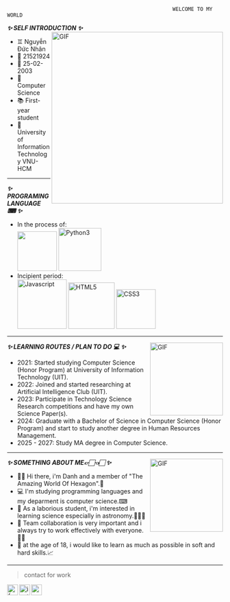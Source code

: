                                                           WELCOME TO MY WORLD
                                                     
**_✨ SELF INTRODUCTION ✨_**
  <img align="right" width="400px" hight = "600px" alt="GIF" src="https://i.pinimg.com/originals/45/84/a1/4584a1e592966241fa9849fdd194f5bd.gif" />
- ♊ Nguyễn Đức Nhân 
- 🎰 21521924 
- 📅 25-02-2003 
- 📖 Computer Science 
- 📚 First-year student 
- 🏫 University of Information Technology VNU-HCM 
---

**_✨ PROGRAMING LANGUAGE ⌨ ✨_** 
- In the process of: \
  <img width="92px" src="https://i.ibb.co/cD7rgYW/readme-logo-C.png" border="0" />
  <img width="100px" src="https://i.ibb.co/MDHTKhG/Python3.png" alt="Python3" border="0" />
- Incipient period: \
  <img width="115px" src="https://i.ibb.co/LCd3gKM/Javascript.png" alt="Javascript" border="0" />
  <img width="108px" src="https://i.ibb.co/Gs13k6v/HTML5.png" alt="HTML5" border="0" />
  <img width="92px" src="https://i.ibb.co/WWjW9Xm/CSS3.png" alt="CSS3" border="0" />
 ---
 
 **_✨ LEARNING ROUTES / PLAN TO DO 💻 ✨_**
 <img align="right" width="170px" alt="GIF" src="https://i.pinimg.com/originals/83/4f/38/834f3887bde180c0d471f00389466b9c.gif" />
 - 2021: Started studying Computer Science (Honor Program) at University of Information Technology (UIT).
 - 2022: Joined and started researching at Artificial Intelligence Club (UIT).
 - 2023: Participate in Technology Science Research competitions and have my own Science Paper(s).
 - 2024: Graduate with a Bachelor of Science in Computer Science (Honor Program) and start to study another degree in Human Resources Management.
 - 2025 - 2027: Study MA degree in Computer Science.
 ---
 
**_✨ SOMETHING ABOUT ME👉🏻👈🏻 ✨_**
 <img align="right" width="170px" alt="GIF" src="https://cdni.iconscout.com/illustration/premium/thumb/developer-2143200-1801815.png" />
 - 👋🏻 Hi there, i'm Danh and a member of "The Amazing World Of Hexagon".🎇
 - 💻 I'm studying programming languages and my deparment is computer science.⌨
 - 🔬 As a laborious student, i'm interested in learning science especially in astronomy.👨🏻‍🚀
 - 👀 Team collaboration is very important and i always try to work effectively with everyone.👌🏻
 - 📓 at the age of 18, i would like to learn as much as possible in soft and hard skills.📈
 ---
 
> contact for work
<a href="https://www.facebook.com/Amonnnnnn1/">
  <img align="left" alt="facebook" width="25px" src="https://img.icons8.com/fluency/240/000000/facebook-new.png" />
</a>
<a href="https://www.instagram.com/rua_2502/">
  <img align="left" alt="instagram" width="25px" src="https://img.icons8.com/fluency/240/000000/instagram-new.png" />
</a>
<a href="21520373@gm.uit.edu.vn">
  <img align="left" alt="gmail" width="25px" src="https://img.icons8.com/color/240/000000/gmail-new.png" />
</a>
